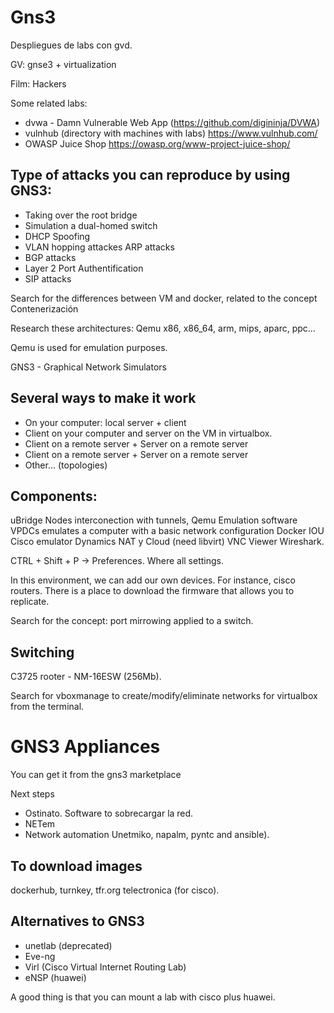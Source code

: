 # Gns3
Despliegues de labs con gvd.

GV: gnse3 + virtualization

Film: Hackers

Some related labs: 
+ dvwa - Damn Vulnerable Web App (https://github.com/digininja/DVWA) 
+ vulnhub (directory with machines with labs) https://www.vulnhub.com/
+ OWASP Juice Shop https://owasp.org/www-project-juice-shop/

## Type of attacks you can reproduce by using GNS3:
+ Taking over the root bridge
+ Simulation a dual-homed switch 
+ DHCP Spoofing
+ VLAN hopping attackes ARP attacks
+ BGP attacks
+ Layer 2 Port Authentification
+ SIP attacks

Search for the differences between VM and docker, related to the concept Contenerización

Research these architectures: Qemu x86, x86_64, arm, mips, aparc, ppc...

Qemu is used for emulation purposes. 

GNS3 - Graphical Network Simulators 

## Several ways to make it work
+ On your computer: local server + client
+ Client on your computer and server on the VM in virtualbox.
+ Client on a remote server + Server on a remote server
+ Client on a remote server + Server on a remote server
+ Other... (topologies)

## Components:
uBridge Nodes interconection with tunnels, 
Qemu Emulation software
VPDCs emulates a computer with a basic network configuration
Docker
IOU Cisco emulator
Dynamics
NAT y Cloud (need libvirt)
VNC Viewer
Wireshark.

CTRL + Shift + P -> Preferences. Where all settings.

In this environment, we can add our own devices. For instance, cisco routers. There is a place to download the firmware that allows you to replicate.

Search for the concept: port mirrowing applied to a switch.

## Switching
C3725 rooter - NM-16ESW (256Mb).

Search for vboxmanage to create/modify/eliminate networks for virtualbox from the terminal.


# GNS3 Appliances 
You can get it from the gns3 marketplace

Next steps
+ Ostinato. Software to sobrecargar la red.
+ NETem
+ Network automation Unetmiko, napalm, pyntc and ansible).


## To download images
dockerhub, turnkey, tfr.org telectronica (for cisco).

## Alternatives to GNS3 
+ unetlab (deprecated)
+ Eve-ng 
+ Virl (Cisco Virtual Internet Routing Lab)
+ eNSP (huawei)
 
A good thing is that you can mount a lab with cisco plus huawei.



